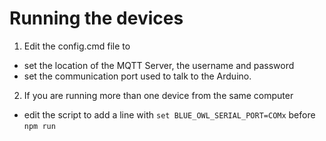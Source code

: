 # Running the devices

1. Edit the config.cmd file to 
  - set the location of the MQTT Server, the username and password
  - set the communication port used to talk to the Arduino.

2. If you are running more than one device from the same computer
  - edit the script to add a line with `set BLUE_OWL_SERIAL_PORT=COMx` before `npm run`